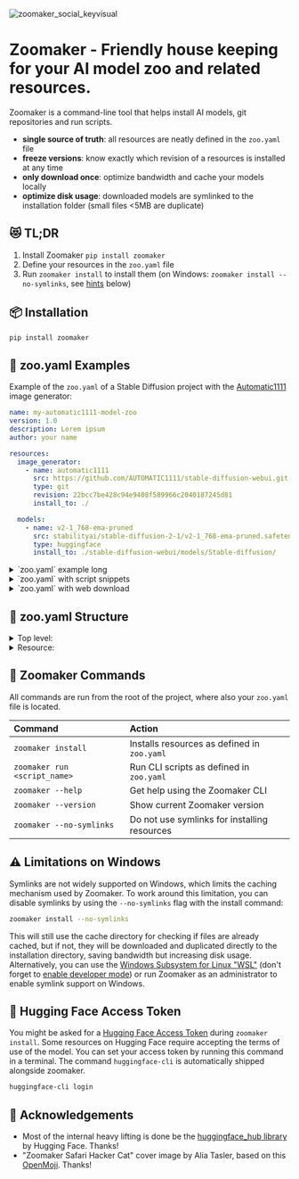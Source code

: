 ![zoomaker_social_keyvisual](https://github.com/hfg-gmuend/zoomaker/assets/480224/75d3d492-fe54-4711-afbf-02768bbb4033)

Zoomaker - Friendly house keeping for your AI model zoo and related resources.
========

Zoomaker is a command-line tool that helps install AI models, git repositories and run scripts.

- **single source of truth**: all resources are neatly defined in the `zoo.yaml` file
- **freeze versions**: know exactly which revision of a resources is installed at any time
- **only download once**: optimize bandwidth and cache your models locally
- **optimize disk usage**: downloaded models are symlinked to the installation folder (small files <5MB are duplicate)

## 😻 TL;DR

1. Install Zoomaker `pip install zoomaker`
2. Define your resources in the `zoo.yaml` file
3. Run `zoomaker install` to install them
(on Windows: `zoomaker install --no-symlinks`, see [hints](https://github.com/hfg-gmuend/zoomaker#%EF%B8%8F-limitations-on-windows) below)


## 📦 Installation

```bash
pip install zoomaker
```

## 🦁 zoo.yaml Examples

Example of the `zoo.yaml` of a Stable Diffusion project with the [Automatic1111](https://github.com/AUTOMATIC1111/stable-diffusion-webui) image generator:

```yaml
name: my-automatic1111-model-zoo
version: 1.0
description: Lorem ipsum
author: your name

resources:
  image_generator:
    - name: automatic1111
      src: https://github.com/AUTOMATIC1111/stable-diffusion-webui.git
      type: git
      revision: 22bcc7be428c94e9408f589966c2040187245d81
      install_to: ./

  models:
    - name: v2-1_768-ema-pruned
      src: stabilityai/stable-diffusion-2-1/v2-1_768-ema-pruned.safetensors
      type: huggingface
      install_to: ./stable-diffusion-webui/models/Stable-diffusion/
```

<details>
<summary>`zoo.yaml` example long</summary>

```yaml
name: my-automatic1111-model-zoo
version: 1.0
description: Lorem ipsum
author: your name

aliases:
  image_generator: &image_generator ./
  models: &models ./stable-diffusion-webui/models/Stable-diffusion/
  controlnet: &controlnet ./stable-diffusion-webui/models/ControlNet/
  embeddings: &embeddings ./stable-diffusion-webui/embeddings/
  extensions: &extensions ./stable-diffusion-webui/extensions/

resources:
  image_generator:
    - name: automatic1111
      src: https://github.com/AUTOMATIC1111/stable-diffusion-webui.git
      type: git
      revision: 22bcc7be428c94e9408f589966c2040187245d81
      install_to: *image_generator

  models:
    - name: v1-5-pruned-emaonly
      src: runwayml/stable-diffusion-v1-5/v1-5-pruned-emaonly.safetensors
      type: huggingface
      install_to: *models

  controlnet:
    - name: control_sd15_canny
      src: lllyasviel/ControlNet/models/control_sd15_canny.pth
      type: huggingface
      install_to: *controlnet

  embeddings:
    - name: midjourney-style
      src: sd-concepts-library/midjourney-style/learned_embeds.bin
      type: huggingface
      install_to: *embeddings
      rename_to: midjourney-style.bin
    - name: moebius
      src: sd-concepts-library/moebius/learned_embeds.bin
      type: huggingface
      install_to: *embeddings
      rename_to: moebius.bin

  extensions:
    - name: sd-webui-tunnels
      src: https://github.com/Bing-su/sd-webui-tunnels.git
      type: git
      install_to: *extensions
```
</details>

<details>
<summary>`zoo.yaml` with script snippets</summary>

Here are a few examples of how to run scripts snippets from the `zoo.yaml` file. For example for starting the Automatic1111's webui, you could setup snippets like these and then run them with `zoomaker run start_webui`. All scripts are run from the root of the project, please adjust the paths accordingly.

```yaml
scripts:
  start_webui: |
    cd .\stable-diffusion-webui && call webui.bat
```

```yaml
scripts:
  start_webui: |
    conda activate automatic1111
    cd /home/$(whoami)/stable-diffusion-webui/
    ./webui.sh --theme dark --xformers --no-half
```
</details>

<details>
<summary>`zoo.yaml` with web download</summary>

```yaml
models:
  resources:
    - name: analog-diffusion-v1
      src: https://civitai.com/api/download/models/1344
      type: download
      install_to: ./stable-diffusion-webui/models/Stable-diffusion/
      rename_to: analog-diffusion-v1.safetensors
```
Please note:
The resource `type: download` can be seen as the last resort. Currently there is no caching or symlinking of web downloads. Recommended to avoid it :)
</details>

## 🧮 zoo.yaml Structure

<details>
<summary>Top level:</summary>

- `name` (mandatory)
- `version`, `description`, `author`, `aliases` (optional)
- `resources` (mandatory) : `<group-name>` : `[]` (array of resources)
- `scripts` (optional) : `<script-name>`
</details>

<details>
<summary>Resource:</summary>

- `name`, `src`, `type`, `install_to` (mandatory)
- `rename_to` (optional)
- `revision` (optional), if none is defined the latest version from the main branch is downloaded
- `type` can either be `git`, `huggingface` or `download`
</details>

## 🧞 Zoomaker Commands

All commands are run from the root of the project, where also your `zoo.yaml` file is located.

| Command                | Action                                           |
| :--------------------- | :----------------------------------------------- |
| `zoomaker install`          | Installs resources as defined in `zoo.yaml` |
| `zoomaker run <script_name>`    | Run CLI scripts as defined in `zoo.yaml` |
| `zoomaker --help` | Get help using the Zoomaker CLI                     |
| `zoomaker --version` | Show current Zoomaker version                     |
| `zoomaker --no-symlinks` | Do not use symlinks for installing resources  |

## ⚠️ Limitations on Windows
Symlinks are not widely supported on Windows, which limits the caching mechanism used by Zoomaker. To work around this limitation, you can disable symlinks by using the `--no-symlinks` flag with the install command:

```bash
zoomaker install --no-symlinks
```

This will still use the cache directory for checking if files are already cached, but if not, they will be downloaded and duplicated directly to the installation directory, saving bandwidth but increasing disk usage. Alternatively, you can use the [Windows Subsystem for Linux "WSL"](https://docs.microsoft.com/en-us/windows/wsl/install-win10) (don't forget to [enable developer mode](https://docs.microsoft.com/en-us/windows/apps/get-started/enable-your-device-for-development)) or run Zoomaker as an administrator to enable symlink support on Windows.

## 🤗 Hugging Face Access Token

You might be asked for a [Hugging Face Access Token](https://huggingface.co/docs/hub/security-tokens) during `zoomaker install`. Some resources on Hugging Face require accepting the terms of use of the model. You can set your access token by running this command in a terminal. The command `huggingface-cli` is automatically shipped alongside zoomaker.

```bash
huggingface-cli login
```

## 🙏 Acknowledgements
- Most of the internal heavy lifting is done be the [huggingface_hub library](https://huggingface.co/docs/huggingface_hub/guides/download) by Hugging Face. Thanks!
- "Zoomaker Safari Hacker Cat" cover image by Alia Tasler, based on this [OpenMoji](https://openmoji.org/library/emoji-1F431-200D-1F4BB/). Thanks!
